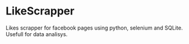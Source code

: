 # LikeScrapper
Likes scrapper for facebook pages using python, selenium and SQLite. Usefull for data analisys.
